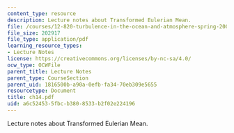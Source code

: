 ```yaml
---
content_type: resource
description: Lecture notes about Transformed Eulerian Mean.
file: /courses/12-820-turbulence-in-the-ocean-and-atmosphere-spring-2007/a6c524535fbcb3808533b2f02e224196_ch14.pdf
file_size: 202917
file_type: application/pdf
learning_resource_types:
- Lecture Notes
license: https://creativecommons.org/licenses/by-nc-sa/4.0/
ocw_type: OCWFile
parent_title: Lecture Notes
parent_type: CourseSection
parent_uid: 1816500b-a90a-0efb-fa34-70eb309e5655
resourcetype: Document
title: ch14.pdf
uid: a6c52453-5fbc-b380-8533-b2f02e224196
---
```

Lecture notes about Transformed Eulerian Mean.